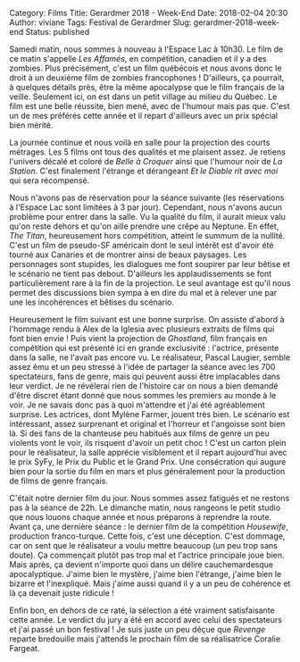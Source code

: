 Category: Films
Title: Gerardmer 2018 - Week-End 
Date: 2018-02-04 20:30
Author: viviane
Tags: Festival de Gerardmer
Slug: gerardmer-2018-week-end
Status: published

Samedi matin, nous sommes à nouveau à l'Espace Lac à 10h30. Le film de ce matin s'appelle *Les Affamés*, en compétition, canadien et il y a des zombies. Plus précisément, c'est un film québécois et nous avons donc le droit à un deuxième film de zombies francophones ! D'ailleurs, ça pourrait, à quelques détails près, être la même apocalypse que le film français de la veille. Seulement ici, on est dans un petit village au milieu du Québec. Le film est une belle réussite, bien mené, avec de l'humour mais pas que. C'est un de mes préférés cette année et il repart d'ailleurs avec un prix spécial bien mérité.

La journée continue et nous voilà en salle pour la projection des courts métrages. Les 5 films ont tous des qualités et me plaisent assez. Je retiens l'univers décalé et coloré de *Belle à Croquer* ainsi que l'humour noir de *La Station*. C'est finalement l'étrange et dérangeant *Et le Diable rit avec moi* qui sera récompensé.

Nous n'avons pas de réservation pour la séance suivante (les réservations à l'Espace Lac sont limitées à 3 par jour). Cependant, nous n'avons aucun problème pour entrer dans la salle. Vu la qualité du film, il aurait mieux valu qu'on reste dehors et qu'on aille prendre une crêpe au Neptune. En effet, *The Titan*, heureusement hors compétition, atteint le summum de la nullité. C'est un film de pseudo-SF américain dont le seul intérêt est d'avoir été tourné aux Canaries et de montrer ainsi de beaux paysages. Les personnages sont stupides, les dialogues me font soupirer par leur bêtise et le scénario ne tient pas debout. D'ailleurs les applaudissements se font particulièrement rare à la fin de la projection. Le seul avantage est qu'il nous permet des discussions bien sympa à en dire du mal et à relever une par une les incohérences et bêtises du scénario.

Heureusement le film suivant est une bonne surprise. On assiste d'abord à l'hommage rendu à Alex de la Iglesia avec plusieurs extraits de films qui font bien envie ! Puis vient la projection de *Ghostland*, film français en compétition qui est présenté ici en grande exclusivité : l'actrice, présente dans la salle, ne l'avait pas encore vu. Le réalisateur, Pascal Laugier, semble assez ému et un peu stressé à l'idée de partager la séance avec les 700 spectateurs, fans de genre, mais qui peuvent aussi être implacables dans leur verdict. Je ne révélerai rien de l'histoire car on nous a bien demandé d'être discret étant donné que nous sommes les premiers au monde à le voir. Je ne savais donc pas à quoi m'attendre et j'ai été agréablement surprise. Les actrices, dont Mylène Farmer, jouent très bien. Le scénario est intéressant, assez surprenant et original et l'horreur et l'angoisse sont bien là. Si des fans de la chanteuse peu habitués aux films de genre un peu violents vont le voir, ils risquent d'avoir un petit choc ! C'est un carton plein pour le réalisateur, la salle apprécie visiblement et il repart aujourd'hui avec le prix SyFy, le Prix du Public et le Grand Prix. Une consécration qui augure bien pour la sortie du film en mars et plus généralement pour la production de films de genre français.

C'était notre dernier film du jour. Nous sommes assez fatigués et ne restons pas à la séance de 22h. Le dimanche matin, nous rangeons le petit studio que nous louons chaque année et nous préparons à reprendre la route. Avant ça, une dernière séance : le dernier film de la compétition *Housewife*, production franco-turque. Cette fois, c'est une déception. C'est dommage, car on sent que le réalisateur a voulu mettre beaucoup  (un peu trop sans doute). Ça commençait plutôt pas trop mal et l'actrice principale joue bien. Mais après, ça devient n'importe quoi dans un délire cauchemardesque apocalyptique. J'aime bien le mystère, j'aime bien l'étrange, j'aime bien le bizarre et l'inexpliqué. Mais j'aime aussi quand il y a un peu de cohérence et là ça devenait juste ridicule ! 

Enfin bon, en dehors de ce raté, la sélection a été vraiment satisfaisante cette année. Le verdict du jury a été en accord avec celui des spectateurs et j'ai passé un bon festival ! Je suis juste un peu déçue que *Revenge* reparte bredouille mais j'attends le prochain film de sa réalisatrice Coralie Fargeat. 
